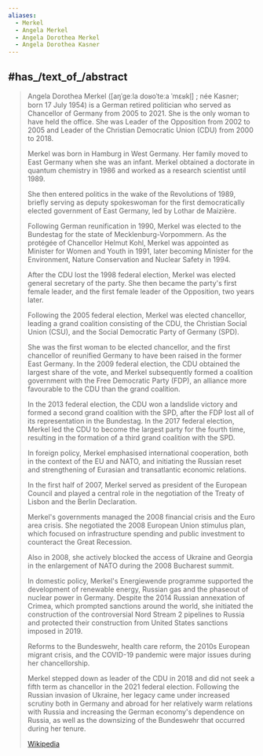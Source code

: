 ```yaml
---
aliases:
  - Merkel
  - Angela Merkel
  - Angela Dorothea Merkel
  - Angela Dorothea Kasner
---
```


## #has_/text_of_/abstract 

> Angela Dorothea Merkel ([aŋˈɡeːla doʁoˈteːa ˈmɛʁkl̩] ; née Kasner; born 17 July 1954) 
> is a German retired politician who served as Chancellor of Germany from 2005 to 2021. 
> She is the only woman to have held the office. 
> She was Leader of the Opposition from 2002 to 2005 
> and Leader of the Christian Democratic Union (CDU) from 2000 to 2018.
>
> Merkel was born in Hamburg in West Germany. 
> Her family moved to East Germany when she was an infant. 
> Merkel obtained a doctorate in quantum chemistry in 1986 
> and worked as a research scientist until 1989. 
> 
> She then entered politics in the wake of the Revolutions of 1989, 
> briefly serving as deputy spokeswoman 
> for the first democratically elected government of East Germany, led by Lothar de Maizière. 
> 
> Following German reunification in 1990, 
> Merkel was elected to the Bundestag for the state of Mecklenburg-Vorpommern. 
> As the protégée of Chancellor Helmut Kohl, 
> Merkel was appointed as Minister for Women and Youth in 1991, 
> later becoming Minister for the Environment, Nature Conservation and Nuclear Safety in 1994. 
> 
> After the CDU lost the 1998 federal election, Merkel was elected general secretary of the party. She then became the party's first female leader, and the first female leader of the Opposition, two years later.
>
> Following the 2005 federal election, Merkel was elected chancellor, 
> leading a grand coalition consisting of the CDU, the Christian Social Union (CSU), 
> and the Social Democratic Party of Germany (SPD). 
> 
> She was the first woman to be elected chancellor, 
> and the first chancellor of reunified Germany to have been raised in the former East Germany. 
> In the 2009 federal election, the CDU obtained the largest share of the vote, 
> and Merkel subsequently formed a coalition government with the Free Democratic Party (FDP), 
> an alliance more favourable to the CDU than the grand coalition. 
> 
> In the 2013 federal election, the CDU won a landslide victory 
> and formed a second grand coalition with the SPD, 
> after the FDP lost all of its representation in the Bundestag. 
> In the 2017 federal election, Merkel led the CDU to become the largest party for the fourth time, 
> resulting in the formation of a third grand coalition with the SPD.
>
> In foreign policy, Merkel emphasised international cooperation, 
> both in the context of the EU and NATO, and initiating the Russian reset 
> and strengthening of Eurasian and transatlantic economic relations. 
> 
> In the first half of 2007, Merkel served as president of the European Council 
> and played a central role in the negotiation of the Treaty of Lisbon and the Berlin Declaration. 
> 
> Merkel's governments managed the 2008 financial crisis and the Euro area crisis. 
> She negotiated the 2008 European Union stimulus plan, which focused on infrastructure spending 
> and public investment to counteract the Great Recession. 
> 
> Also in 2008, she actively blocked the access of Ukraine and Georgia 
> in the enlargement of NATO during the 2008 Bucharest summit.
>
> In domestic policy, Merkel's Energiewende programme supported the development of 
> renewable energy, Russian gas and the phaseout of nuclear power in Germany. 
> Despite the 2014 Russian annexation of Crimea, which prompted sanctions around the world, 
> she initiated the construction of the controversial Nord Stream 2 pipelines to Russia 
> and protected their construction from United States sanctions imposed in 2019. 
> 
> Reforms to the Bundeswehr, health care reform, the 2010s European migrant crisis, 
> and the COVID-19 pandemic were major issues during her chancellorship. 
> 
> Merkel stepped down as leader of the CDU in 2018 
> and did not seek a fifth term as chancellor in the 2021 federal election. 
> Following the Russian invasion of Ukraine, her legacy came under increased scrutiny 
> both in Germany and abroad for her relatively warm relations with Russia 
> and increasing the German economy's dependence on Russia, 
> as well as the downsizing of the Bundeswehr that occurred during her tenure.
>
> [Wikipedia](https://en.wikipedia.org/wiki/Angela%20Merkel) 

